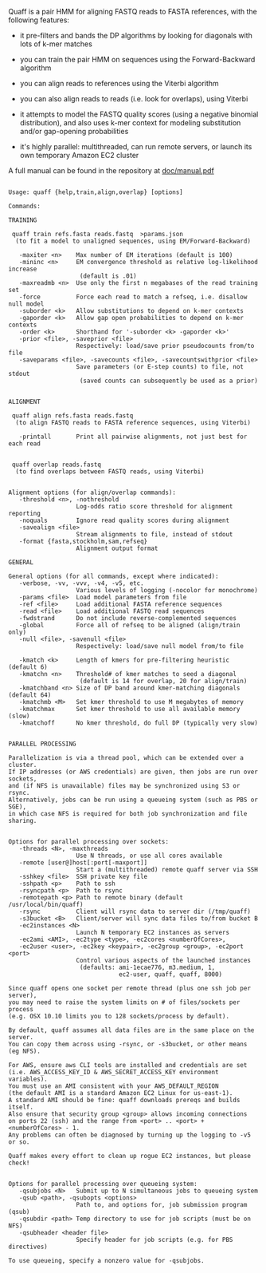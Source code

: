 Quaff is a pair HMM for aligning FASTQ reads to FASTA references,
with the following features:

- it pre-filters and bands the DP algorithms by looking for diagonals
  with lots of k-mer matches

- you can train the pair HMM on sequences using the Forward-Backward
  algorithm

- you can align reads to references using the Viterbi algorithm

- you can also align reads to reads (i.e. look for overlaps), using
  Viterbi

- it attempts to model the FASTQ quality scores (using a negative
  binomial distribution), and also uses k-mer context for modeling
  substitution and/or gap-opening probabilities

- it's highly parallel: multithreaded, can run remote servers,
  or launch its own temporary Amazon EC2 cluster


A full manual can be found in the repository at
[doc/manual.pdf](doc/manual.pdf)


<pre><code>
Usage: quaff {help,train,align,overlap} [options]

Commands:

TRAINING

 quaff train refs.fasta reads.fastq  &gt;params.json
  (to fit a model to unaligned sequences, using EM/Forward-Backward)

   -maxiter &lt;n&gt;    Max number of EM iterations (default is 100)
   -mininc &lt;n&gt;     EM convergence threshold as relative log-likelihood increase
                    (default is .01)
   -maxreadmb &lt;n&gt;  Use only the first n megabases of the read training set
   -force          Force each read to match a refseq, i.e. disallow null model
   -suborder &lt;k&gt;   Allow substitutions to depend on k-mer contexts
   -gaporder &lt;k&gt;   Allow gap open probabilities to depend on k-mer contexts
   -order &lt;k&gt;      Shorthand for '-suborder &lt;k&gt; -gaporder &lt;k&gt;'
   -prior &lt;file&gt;, -saveprior &lt;file&gt;
                   Respectively: load/save prior pseudocounts from/to file
   -saveparams &lt;file&gt;, -savecounts &lt;file&gt;, -savecountswithprior &lt;file&gt;
                   Save parameters (or E-step counts) to file, not stdout
                    (saved counts can subsequently be used as a prior)


ALIGNMENT

 quaff align refs.fasta reads.fastq
  (to align FASTQ reads to FASTA reference sequences, using Viterbi)

   -printall       Print all pairwise alignments, not just best for each read


 quaff overlap reads.fastq
  (to find overlaps between FASTQ reads, using Viterbi)


Alignment options (for align/overlap commands):
   -threshold &lt;n&gt;, -nothreshold
                   Log-odds ratio score threshold for alignment reporting
   -noquals        Ignore read quality scores during alignment
   -savealign &lt;file&gt;
                   Stream alignments to file, instead of stdout
   -format {fasta,stockholm,sam,refseq}
                   Alignment output format

GENERAL

General options (for all commands, except where indicated):
   -verbose, -vv, -vvv, -v4, -v5, etc.
                   Various levels of logging (-nocolor for monochrome)
   -params &lt;file&gt;  Load model parameters from file
   -ref &lt;file&gt;     Load additional FASTA reference sequences
   -read &lt;file&gt;    Load additional FASTQ read sequences
   -fwdstrand      Do not include reverse-complemented sequences
   -global         Force all of refseq to be aligned (align/train only)
   -null &lt;file&gt;, -savenull &lt;file&gt;
                   Respectively: load/save null model from/to file

   -kmatch &lt;k&gt;     Length of kmers for pre-filtering heuristic (default 6)
   -kmatchn &lt;n&gt;    Threshold# of kmer matches to seed a diagonal
                    (default is 14 for overlap, 20 for align/train)
   -kmatchband &lt;n&gt; Size of DP band around kmer-matching diagonals (default 64)
   -kmatchmb &lt;M&gt;   Set kmer threshold to use M megabytes of memory
   -kmatchmax      Set kmer threshold to use all available memory (slow)
   -kmatchoff      No kmer threshold, do full DP (typically very slow)


PARALLEL PROCESSING

Parallelization is via a thread pool, which can be extended over a cluster.
If IP addresses (or AWS credentials) are given, then jobs are run over sockets,
and (if NFS is unavailable) files may be synchronized using S3 or rsync.
Alternatively, jobs can be run using a queueing system (such as PBS or SGE),
in which case NFS is required for both job synchronization and file sharing.


Options for parallel processing over sockets:
   -threads &lt;N&gt;, -maxthreads
                   Use N threads, or use all cores available
   -remote [user@]host[:port[-maxport]]
                   Start a (multithreaded) remote quaff server via SSH
   -sshkey &lt;file&gt;  SSH private key file
   -sshpath &lt;p&gt;    Path to ssh
   -rsyncpath &lt;p&gt;  Path to rsync
   -remotepath &lt;p&gt; Path to remote binary (default /usr/local/bin/quaff)
   -rsync          Client will rsync data to server dir (/tmp/quaff)
   -s3bucket &lt;B&gt;   Client/server will sync data files to/from bucket B
   -ec2instances &lt;N&gt;
                   Launch N temporary EC2 instances as servers
   -ec2ami &lt;AMI&gt;, -ec2type &lt;type&gt;, -ec2cores &lt;numberOfCores&gt;,
   -ec2user &lt;user&gt;, -ec2key &lt;keypair&gt;, -ec2group &lt;group&gt;, -ec2port &lt;port&gt;
                   Control various aspects of the launched instances
                    (defaults: ami-1ecae776, m3.medium, 1,
                               ec2-user, quaff, quaff, 8000)

Since quaff opens one socket per remote thread (plus one ssh job per server),
you may need to raise the system limits on # of files/sockets per process
(e.g. OSX 10.10 limits you to 128 sockets/process by default).

By default, quaff assumes all data files are in the same place on the server.
You can copy them across using -rsync, or -s3bucket, or other means (eg NFS).

For AWS, ensure aws CLI tools are installed and credentials are set
(i.e. AWS_ACCESS_KEY_ID & AWS_SECRET_ACCESS_KEY environment variables).
You must use an AMI consistent with your AWS_DEFAULT_REGION
(the default AMI is a standard Amazon EC2 Linux for us-east-1).
A standard AMI should be fine: quaff downloads prereqs and builds itself.
Also ensure that security group &lt;group&gt; allows incoming connections
on ports 22 (ssh) and the range from &lt;port&gt; .. &lt;port&gt; + &lt;numberOfCores&gt; - 1.
Any problems can often be diagnosed by turning up the logging to -v5 or so.

Quaff makes every effort to clean up rogue EC2 instances, but please check!


Options for parallel processing over queueing system:
   -qsubjobs &lt;N&gt;   Submit up to N simultaneous jobs to queueing system
   -qsub &lt;path&gt;, -qsubopts &lt;options&gt;
                   Path to, and options for, job submission program (qsub)
   -qsubdir &lt;path&gt; Temp directory to use for job scripts (must be on NFS)
   -qsubheader &lt;header file&gt;
                   Specify header for job scripts (e.g. for PBS directives)

To use queueing, specify a nonzero value for -qsubjobs.

</code></pre>
